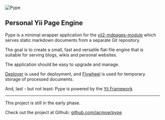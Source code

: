 <!--
Title: Pype
Description: Pype stands for Personal Yii Page Engine and serves static markdown documents from a separate Git repository
Keywords: wiki, yii, pype, markdown, static, flat-file
-->
![Pype](pype.png "Pype")

## Personal Yii Page Engine
Pype is a minimal wrapper application for the [yii2-mdpages-module](https://github.com/jacmoe/yii2-mdpages-module) which serves static markdown documents from a separate Git repository.

The goal is to create a small, fast and versatile flat-file engine that is suitable for serving blogs, wikis and personal websites.

The application should be easy to upgrade and manage.

[Deployer](http://deployer.org/) is used for deployment, and [Flywheel](https://github.com/jamesmoss/flywheel) is used for temporary storage of processed documents.

And, last - but not least: Pype is powered by the [Yii Framework](http://www.yiiframework.com/)

----------------------------------

This project is still in the early phase.

Check out the project at Github: [github.com/jacmoe/pype](https://github.com/jacmoe/pype)
